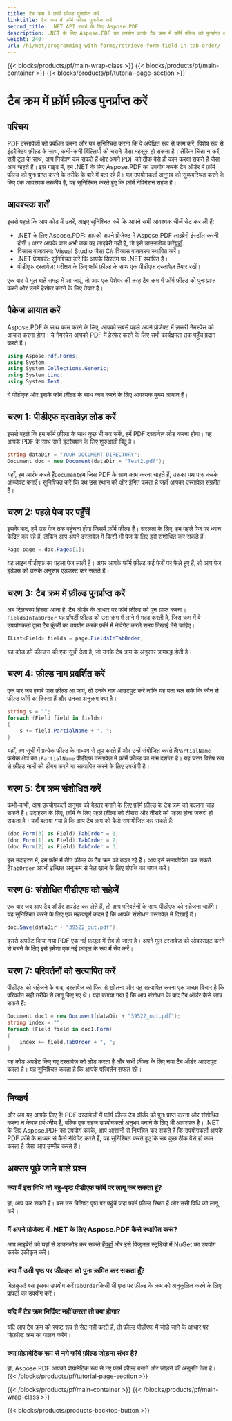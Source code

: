 ```yaml
---
title: टैब क्रम में फ़ॉर्म फ़ील्ड पुनर्प्राप्त करें
linktitle: टैब क्रम में फ़ॉर्म फ़ील्ड पुनर्प्राप्त करें
second_title: .NET API संदर्भ के लिए Aspose.PDF
description: .NET के लिए Aspose.PDF का उपयोग करके टैब क्रम में फ़ॉर्म फ़ील्ड को पुनर्प्राप्त और संशोधित करना सीखें। PDF फ़ॉर्म नेविगेशन को सरल बनाने के लिए कोड उदाहरणों के साथ चरण-दर-चरण मार्गदर्शिका।
weight: 240
url: /hi/net/programming-with-forms/retrieve-form-field-in-tab-order/
---
```


{{< blocks/products/pf/main-wrap-class >}}
{{< blocks/products/pf/main-container >}}
{{< blocks/products/pf/tutorial-page-section >}}

# टैब क्रम में फ़ॉर्म फ़ील्ड पुनर्प्राप्त करें

## परिचय

PDF दस्तावेज़ों को प्रबंधित करना और यह सुनिश्चित करना कि वे अपेक्षित रूप से काम करें, विशेष रूप से इंटरैक्टिव फ़ील्ड के साथ, कभी-कभी बिल्लियों को चराने जैसा महसूस हो सकता है। लेकिन चिंता न करें, सही टूल के साथ, आप नियंत्रण कर सकते हैं और अपने PDF को ठीक वैसे ही काम करवा सकते हैं जैसा आप चाहते हैं। इस गाइड में, हम .NET के लिए Aspose.PDF का उपयोग करके टैब ऑर्डर में फ़ॉर्म फ़ील्ड को पुनः प्राप्त करने के तरीके के बारे में बता रहे हैं। यह उपयोगकर्ता अनुभव को सुव्यवस्थित करने के लिए एक आवश्यक तरकीब है, यह सुनिश्चित करते हुए कि फ़ॉर्म नेविगेशन सहज है। 

## आवश्यक शर्तें

इससे पहले कि आप कोड में उतरें, आइए सुनिश्चित करें कि आपने सभी आवश्यक चीजें सेट कर ली हैं:

- .NET के लिए Aspose.PDF: आपको अपने प्रोजेक्ट में Aspose.PDF लाइब्रेरी इंस्टॉल करनी होगी। अगर आपके पास अभी तक यह लाइब्रेरी नहीं है, तो इसे डाउनलोड करें[यहाँ](https://releases.aspose.com/pdf/net/).
- विकास वातावरण: Visual Studio जैसा C# विकास वातावरण स्थापित करें।
- .NET फ्रेमवर्क: सुनिश्चित करें कि आपके सिस्टम पर .NET स्थापित है।
- पीडीएफ दस्तावेज़: परीक्षण के लिए फॉर्म फ़ील्ड के साथ एक पीडीएफ दस्तावेज़ तैयार रखें।
  
एक बार ये मूल बातें समझ में आ जाएं, तो आप एक पेशेवर की तरह टैब क्रम में फॉर्म फ़ील्ड को पुनः प्राप्त करने और उनमें हेरफेर करने के लिए तैयार हैं।

## पैकेज आयात करें

Aspose.PDF के साथ काम करने के लिए, आपको सबसे पहले अपने प्रोजेक्ट में ज़रूरी नेमस्पेस को आयात करना होगा। ये नेमस्पेस आपको PDF में हेरफेर करने के लिए सभी कार्यक्षमता तक पहुँच प्रदान करते हैं।

```csharp
using Aspose.Pdf.Forms;
using System;
using System.Collections.Generic;
using System.Linq;
using System.Text;
```

ये पीडीएफ और इसके फॉर्म फ़ील्ड के साथ काम करने के लिए आवश्यक मुख्य आयात हैं।

## चरण 1: पीडीएफ दस्तावेज़ लोड करें

इससे पहले कि हम फॉर्म फ़ील्ड के साथ कुछ भी कर सकें, हमें PDF दस्तावेज़ लोड करना होगा। यह आपके PDF के साथ सभी इंटरैक्शन के लिए शुरुआती बिंदु है।

```csharp
string dataDir = "YOUR DOCUMENT DIRECTORY";
Document doc = new Document(dataDir + "Test2.pdf");
```

 यहाँ, हम आरंभ करते हैं`Document`हम जिस PDF के साथ काम करना चाहते हैं, उसका पथ पास करके ऑब्जेक्ट बनाएँ। सुनिश्चित करें कि पथ उस स्थान की ओर इंगित करता है जहाँ आपका दस्तावेज़ संग्रहीत है।

## चरण 2: पहले पेज पर पहुँचें

इसके बाद, हमें उस पेज तक पहुंचना होगा जिसमें फ़ॉर्म फ़ील्ड हैं। सरलता के लिए, हम पहले पेज पर ध्यान केंद्रित कर रहे हैं, लेकिन आप अपने दस्तावेज़ में किसी भी पेज के लिए इसे संशोधित कर सकते हैं।

```csharp
Page page = doc.Pages[1];
```

यह लाइन पीडीएफ का पहला पेज लाती है। अगर आपके फॉर्म फ़ील्ड कई पेजों पर फैले हुए हैं, तो आप पेज इंडेक्स को उसके अनुसार एडजस्ट कर सकते हैं।

## चरण 3: टैब क्रम में फ़ील्ड पुनर्प्राप्त करें

 अब दिलचस्प हिस्सा आता है: टैब ऑर्डर के आधार पर फॉर्म फ़ील्ड को पुनः प्राप्त करना।`FieldsInTabOrder` यह प्रॉपर्टी फ़ील्ड को उस क्रम में लाने में मदद करती है, जिस क्रम में वे उपयोगकर्ता द्वारा टैब कुंजी का उपयोग करके फ़ॉर्म में नेविगेट करते समय दिखाई देने चाहिए।

```csharp
IList<Field> fields = page.FieldsInTabOrder;
```

यह कोड हमें फ़ील्ड्स की एक सूची देता है, जो उनके टैब क्रम के अनुसार क्रमबद्ध होती है।

## चरण 4: फ़ील्ड नाम प्रदर्शित करें

एक बार जब हमारे पास फ़ील्ड आ जाएं, तो उनके नाम आउटपुट करें ताकि यह पता चल सके कि कौन से फ़ील्ड फॉर्म का हिस्सा हैं और उनका अनुक्रम क्या है।

```csharp
string s = "";
foreach (Field field in fields)
{
    s += field.PartialName + ", ";
}
```

यहाँ, हम सूची में प्रत्येक फ़ील्ड के माध्यम से लूप करते हैं और उन्हें संयोजित करते हैं`PartialName` प्रत्येक क्षेत्र का।`PartialName` पीडीएफ दस्तावेज़ में फ़ॉर्म फ़ील्ड का नाम दर्शाता है। यह चरण विशेष रूप से फ़ील्ड नामों को डीबग करने या सत्यापित करने के लिए उपयोगी है।

## चरण 5: टैब क्रम संशोधित करें

कभी-कभी, आप उपयोगकर्ता अनुभव को बेहतर बनाने के लिए फ़ॉर्म फ़ील्ड के टैब क्रम को बदलना चाह सकते हैं। उदाहरण के लिए, फ़ॉर्म के लिए पहले फ़ील्ड को तीसरा और तीसरे को पहला होना ज़रूरी हो सकता है। यहाँ बताया गया है कि आप टैब क्रम को कैसे समायोजित कर सकते हैं:

```csharp
(doc.Form[3] as Field).TabOrder = 1;
(doc.Form[1] as Field).TabOrder = 2;
(doc.Form[2] as Field).TabOrder = 3;
```

 इस उदाहरण में, हम फ़ॉर्म में तीन फ़ील्ड के टैब क्रम को बदल रहे हैं। आप इसे समायोजित कर सकते हैं`TabOrder` अपनी इच्छित अनुक्रम से मेल खाने के लिए संपत्ति का चयन करें।

## चरण 6: संशोधित पीडीएफ को सहेजें

एक बार जब आप टैब ऑर्डर अपडेट कर लेते हैं, तो आप परिवर्तनों के साथ पीडीएफ को सहेजना चाहेंगे। यह सुनिश्चित करने के लिए एक महत्वपूर्ण कदम है कि आपके संशोधन दस्तावेज़ में दिखाई दें।

```csharp
doc.Save(dataDir + "39522_out.pdf");
```

इससे अपडेट किया गया PDF एक नई फ़ाइल में सेव हो जाता है। अपने मूल दस्तावेज़ को ओवरराइट करने से बचने के लिए इसे हमेशा एक नई फ़ाइल के रूप में सेव करें।

## चरण 7: परिवर्तनों को सत्यापित करें

पीडीएफ को सहेजने के बाद, दस्तावेज़ को फिर से खोलना और यह सत्यापित करना एक अच्छा विचार है कि परिवर्तन सही तरीके से लागू किए गए थे। यहां बताया गया है कि आप संशोधन के बाद टैब ऑर्डर कैसे जांच सकते हैं:

```csharp
Document doc1 = new Document(dataDir + "39522_out.pdf");
string index = "";
foreach (Field field in doc1.Form)
{
    index += field.TabOrder + ", ";
}
```

यह कोड अपडेट किए गए दस्तावेज़ को लोड करता है और सभी फ़ील्ड के लिए नया टैब ऑर्डर आउटपुट करता है। यह सुनिश्चित करता है कि आपके परिवर्तन सफल रहे।

---

## निष्कर्ष

और अब यह आपके लिए है! PDF दस्तावेज़ों में फ़ॉर्म फ़ील्ड टैब ऑर्डर को पुनः प्राप्त करना और संशोधित करना न केवल प्रबंधनीय है, बल्कि एक सहज उपयोगकर्ता अनुभव बनाने के लिए भी आवश्यक है। .NET के लिए Aspose.PDF का उपयोग करके, आप आसानी से नियंत्रित कर सकते हैं कि उपयोगकर्ता आपके PDF फ़ॉर्म के माध्यम से कैसे नेविगेट करते हैं, यह सुनिश्चित करते हुए कि सब कुछ ठीक वैसे ही काम करता है जैसा आप उम्मीद करते हैं।

## अक्सर पूछे जाने वाले प्रश्न

### क्या मैं इस विधि को बहु-पृष्ठ पीडीएफ फॉर्म पर लागू कर सकता हूं?  
हां, आप कर सकते हैं। बस उस विशिष्ट पृष्ठ पर पहुंचें जहां फॉर्म फ़ील्ड स्थित हैं और उसी विधि को लागू करें।

### मैं अपने प्रोजेक्ट में .NET के लिए Aspose.PDF कैसे स्थापित करूं?  
आप लाइब्रेरी को यहां से डाउनलोड कर सकते हैं[यहाँ](https://releases.aspose.com/pdf/net/) और इसे विजुअल स्टूडियो में NuGet का उपयोग करके एकीकृत करें।

### क्या मैं उसी पृष्ठ पर फ़ील्ड्स को पुनः क्रमित कर सकता हूँ?  
 बिलकुल! बस इसका उपयोग करें`TabOrder`किसी भी पृष्ठ पर फ़ील्ड के क्रम को अनुकूलित करने के लिए प्रॉपर्टी का उपयोग करें।

### यदि मैं टैब क्रम निर्दिष्ट नहीं करता तो क्या होगा?  
यदि आप टैब क्रम को स्पष्ट रूप से सेट नहीं करते हैं, तो फ़ील्ड पीडीएफ में जोड़े जाने के आधार पर डिफ़ॉल्ट क्रम का पालन करेंगे।

### क्या प्रोग्रामेटिक रूप से नये फॉर्म फ़ील्ड जोड़ना संभव है?  
हां, Aspose.PDF आपको प्रोग्रामेटिक रूप से नए फॉर्म फ़ील्ड बनाने और जोड़ने की अनुमति देता है।
{{< /blocks/products/pf/tutorial-page-section >}}

{{< /blocks/products/pf/main-container >}}
{{< /blocks/products/pf/main-wrap-class >}}

{{< blocks/products/products-backtop-button >}}
